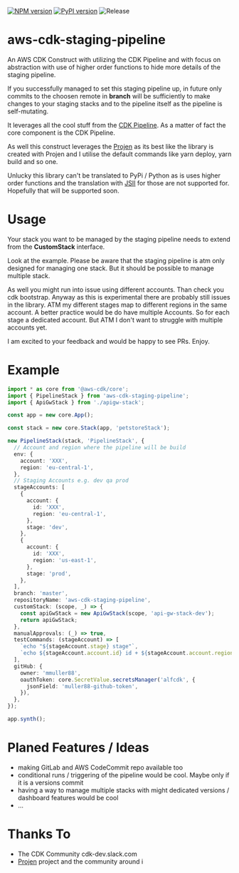 [![NPM version](https://badge.fury.io/js/aws-cdk-staging-pipeline.svg)](https://badge.fury.io/js/aws-cdk-staging-pipeline)
[![PyPI version](https://badge.fury.io/py/aws-cdk-staging-pipeline.svg)](https://badge.fury.io/py/aws-cdk-staging-pipeline)
![Release](https://github.com/mmuller88/aws-cdk-staging-pipeline/workflows/Release/badge.svg)

# aws-cdk-staging-pipeline

An AWS CDK Construct with utilizing the CDK Pipeline and with focus on abstraction with use of higher order functions to hide more details of the staging pipeline.

If you successfully managed to set this staging pipeline up, in future only commits to the choosen remote in **branch** will be sufficiently to make changes to your staging stacks and to the pipeline itself as the pipeline is self-mutating.

It leverages all the cool stuff from the [CDK Pipeline](https://docs.aws.amazon.com/cdk/latest/guide/cdk_pipeline.html). As a matter of fact the core component is the CDK Pipeline.

As well this construct leverages the [Projen](https://github.com/projen/projen) as its best like the library is created with Projen and I utilise the default commands like yarn deploy, yarn build and so one.

Unlucky this library can't be translated to PyPi / Python as is uses higher order functions and the translation with [JSII](https://github.com/aws/jsii) for those are not supported for. Hopefully that will be supported soon.

# Usage

Your stack you want to be managed by the staging pipeline needs to extend from the **CustomStack** interface.

Look at the example. Please be aware that the staging pipeline is atm only designed for managing one stack. But it should be possible to manage multiple stack.

As well you might run into issue using different accounts. Than check you cdk bootstrap. Anyway as this is experimental there are probably still issues in the library. ATM my different stages map to different regions in the same account. A better practice would be do have multiple Accounts. So for each stage a dedicated account. But ATM I don't want to struggle with multiple accounts yet.

I am excited to your feedback and would be happy to see PRs. Enjoy.

# Example

```ts
import * as core from '@aws-cdk/core';
import { PipelineStack } from 'aws-cdk-staging-pipeline';
import { ApiGwStack } from './apigw-stack';

const app = new core.App();

const stack = new core.Stack(app, 'petstoreStack');

new PipelineStack(stack, 'PipelineStack', {
  // Account and region where the pipeline will be build
  env: {
    account: 'XXX',
    region: 'eu-central-1',
  },
  // Staging Accounts e.g. dev qa prod
  stageAccounts: [
    {
      account: {
        id: 'XXX',
        region: 'eu-central-1',
      },
      stage: 'dev',
    },
    {
      account: {
        id: 'XXX',
        region: 'us-east-1',
      },
      stage: 'prod',
    },
  ],
  branch: 'master',
  repositoryName: 'aws-cdk-staging-pipeline',
  customStack: (scope, _) => {
    const apiGwStack = new ApiGwStack(scope, 'api-gw-stack-dev');
    return apiGwStack;
  },
  manualApprovals: (_) => true,
  testCommands: (stageAccount) => [
    `echo "${stageAccount.stage} stage"`,
    `echo ${stageAccount.account.id} id + ${stageAccount.account.region} region`,
  ],
  gitHub: {
    owner: 'mmuller88',
    oauthToken: core.SecretValue.secretsManager('alfcdk', {
      jsonField: 'muller88-github-token',
    }),
  },
});

app.synth();
```

# Planed Features / Ideas

- making GitLab and AWS CodeCommit repo available too
- conditional runs / triggering of the pipeline would be cool. Maybe only if it is a versions commit
- having a way to manage multiple stacks with might dedicated versions / dashboard features would be cool
- ...

# Thanks To

- The CDK Community cdk-dev.slack.com
- [Projen](https://github.com/projen/projen) project and the community around i

